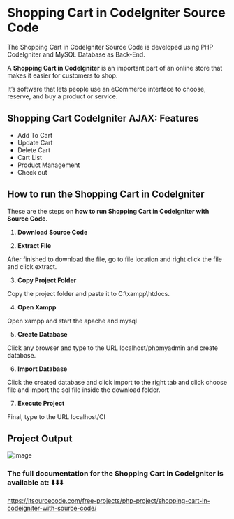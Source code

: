 # Shopping Cart in CodeIgniter Source Code

The Shopping Cart in CodeIgniter Source Code is developed using PHP CodeIgniter and MySQL Database as Back-End. 

A **Shopping Cart in CodeIgniter** is an important part of an online store that makes it easier for customers to shop.

It’s software that lets people use an eCommerce interface to choose, reserve, and buy a product or service.

## Shopping Cart CodeIgniter AJAX: Features

* Add To Cart
* Update Cart
* Delete Cart
* Cart List
* Product Management
* Check out

## How to run the Shopping Cart in CodeIgniter

These are the steps on **how to run Shopping Cart in CodeIgniter with Source Code**.

1. **Download Source Code**

2. **Extract File**

After finished to download the file, go to file location and right click the file and click extract.

3. **Copy Project Folder**

Copy the project folder and paste it to C:\xampp\htdocs.

4. **Open Xampp**

Open xampp and start the apache and mysql

5. **Create Database**

Click any browser and type to the URL localhost/phpmyadmin and create database.

6. **Import Database**

Click the created database and click import to the right tab and click choose file and import the sql file inside the download folder.

7. **Execute Project**

Final, type to the URL localhost/CI

## Project Output

![image](https://github.com/user-attachments/assets/1d12483b-997b-453b-b4ec-a39baccc1ceb)

### The full documentation for the Shopping Cart in CodeIgniter is available at: ⬇️⬇️⬇️

https://itsourcecode.com/free-projects/php-project/shopping-cart-in-codeigniter-with-source-code/








